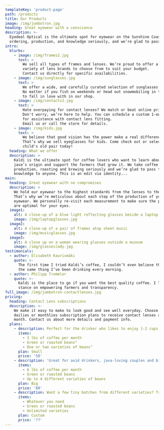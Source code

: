 ```yaml
---
templateKey: 'product-page'
path: /products
title: Our Products
image: /img/jumbotron.jpg
heading: Great eyewear with a conscience
description: >-
  Eyedeal Optical is the ultimate spot for eyewear on the Sunshine Coast. We take eyewear 
  ordering, production, and knowledge seriously, and we’re glad to pass that service to anyone.
intro:
  blurbs:
    - image: /img/frames2.jpg
      text: >
        We sell all types of frames and lenses. We’re proud to offer a
        variety of lens brands to choose from to suit your budget. 
        Contact us directly for specific availabilities.
    - image: /img/sunglasses.jpg
      text: >
        We offer a wide, and carefully curated selection of sunglasses for all people and activities. 
        No matter if you fish on weekends or head out snowmobiling in the winter, you’ll find the right pair of Sunglasses
        to fall in love with in our shop.
    - image: /img/contacts2.jpg
      text: >
        Hate overpaying for contact lenses? We match or beat online pricing! Having trouble putting them in your eyes? 
        Don't worry, we’re here to help. You can schedule a custom 1-on-1 consultation with our contact lens specialist
        for assistance with contact lens fitting.
        Email us or call the store for details.
    - image: /img/kids.jpg
      text: >
        We believe that good vision has the power make a real difference in childrens' lives.
        That’s why we sell eyeglasses for kids. Come check out or selection in store, or donate your
        child's old pair today!
  heading: What we offer
  description: >
    Kaldi is the ultimate spot for coffee lovers who want to learn about their
    java’s origin and support the farmers that grew it. We take coffee
    production, roasting and brewing seriously and we’re glad to pass that
    knowledge to anyone. This is an edit via identity...
main:
  heading: Great eyewear with no compromises
  description: >
    We hold our eyewear to the highest standards from the lenses to the frame.
    That’s why we’re meticulous about each step of the production of your custom 
    eyewear. We personally re-visit each measurement to make sure the products provided
    are optimal for your eyes.
  image1:
    alt: A close-up of a blue light reflecting glasses beside a laptop
    image: /img/laptopglasses.jpg
  image2:
    alt: A close-up of a pair of frames atop sheet music
    image: /img/musicglasses.jpg
  image3:
    alt: A close up on a woman wearing glasses outside a museum
    image: /img/glasseslady.jpg
testimonials:
  - author: Elisabeth Kaurismäki
    quote: >-
      The first time I tried Kaldi’s coffee, I couldn’t even believe that was
      the same thing I’ve been drinking every morning.
  - author: Philipp Trommler
    quote: >-
      Kaldi is the place to go if you want the best quality coffee. I love their
      stance on empowering farmers and transparency.
full_image: /img/jumbotron-contactlenses.jpg
pricing:
  heading: Contact Lens subscriptions
  description: >-
    We make it easy to make to look good and see well everyday. Choose one of our
    dailies or monthlies subscription plans to receive contact lenses at your doorstep each
    month. Contact us about more details and payment info.
  plans:
    - description: Perfect for the drinker who likes to enjoy 1-2 cups per day.
      items:
        - 3 lbs of coffee per month
        - Green or roasted beans"
        - One or two varieties of beans"
      plan: Small
      price: '50'
    - description: 'Great for avid drinkers, java-loving couples and bigger crowds'
      items:
        - 6 lbs of coffee per month
        - Green or roasted beans
        - Up to 4 different varieties of beans
      plan: Big
      price: '80'
    - description: Want a few tiny batches from different varieties? Try our custom plan
      items:
        - Whatever you need
        - Green or roasted beans
        - Unlimited varieties
      plan: Custom
      price: '??'
---
```

